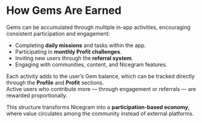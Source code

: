 # How Gems Are Earned

Gems can be accumulated through multiple in-app activities, encouraging consistent participation and engagement:

* Completing **daily missions** and tasks within the app.
* Participating in **monthly Profit challenges**.
* Inviting new users through the **referral system**.
* Engaging with communities, content, and Nicegram features.

Each activity adds to the user’s Gem balance, which can be tracked directly through the **Profile** and **Profit** sections.\
Active users who contribute more — through engagement or referrals — are rewarded proportionally.

This structure transforms Nicegram into a **participation-based economy**, where value circulates among the community instead of external platforms.

